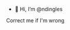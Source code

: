 - 👋 Hi, I’m @ndingles

Correct me if I'm wrong

<!---
ndingles/ndingles is a ✨ special ✨ repository because its `README.md` (this file) appears on your GitHub profile.
You can click the Preview link to take a look at your changes.
--->
